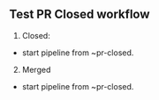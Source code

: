 ## Test PR Closed workflow
1. Closed:
- start pipeline from ~pr-closed.

2. Merged
- start pipeline from ~pr-closed.
